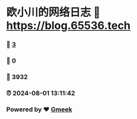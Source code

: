 # 欧小川的网络日志 :link: https://blog.65536.tech 
### :page_facing_up: [3](https://blog.65536.tech/tag.html) 
### :speech_balloon: 0 
### :hibiscus: 3932 
### :alarm_clock: 2024-08-01 13:11:42 
### Powered by :heart: [Gmeek](https://github.com/Meekdai/Gmeek)
